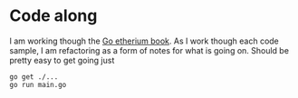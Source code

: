 # Code along

I am working though the [Go etherium book](https://goethereumbook.org/en/).  As
I work though each code sample, I am refactoring as a form of notes for what is
going on.  Should be pretty easy to get going just

    go get ./...
    go run main.go
